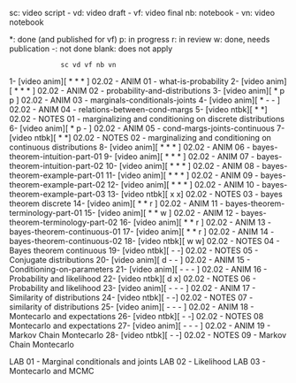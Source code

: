 
sc: video script  -   vd: video draft   -  vf: video final
nb: notebook -  vn: video notebook

*: done (and published for vf)
p: in progress
r: in review
w: done, needs publication
-: not done
blank: does not apply

                 sc vd vf nb vn
1-  [video anim][ *  *  *      ] 02.02 - ANIM 01 - what-is-probability
2-  [video anim][ *  *  *      ] 02.02 - ANIM 02 - probability-and-distributions
3-  [video anim][ *  p  p      ] 02.02 - ANIM 03 - marginals-conditionals-joints
4-  [video anim][ *  -  -      ] 02.02 - ANIM 04 - relations-between-cond-margs
5-  [video ntbk][          *  *] 02.02 - NOTES 01 - marginalizing and conditioning on discrete distributions
6-  [video anim][ *  p  -      ] 02.02 - ANIM 05 - cond-margs-joints-continuous
7-  [video ntbk][          *  *] 02.02 - NOTES 02 - marginalizing and conditioning on continuous distributions
8-  [video anim][ *  *  *      ] 02.02 - ANIM 06 - bayes-theorem-intuition-part-01
9-  [video anim][ *  *  *      ] 02.02 - ANIM 07 - bayes-theorem-intuition-part-02
10- [video anim][ *  *  *      ] 02.02 - ANIM 08 - bayes-theorem-example-part-01
11- [video anim][ *  *  *      ] 02.02 - ANIM 09 - bayes-theorem-example-part-02
12- [video anim][ *  *  *      ] 02.02 - ANIM 10 - bayes-theorem-example-part-03
13- [video ntbk][          x  x] 02.02 - NOTES 03 - bayes theorem discrete
14- [video anim][ *  *  r      ] 02.02 - ANIM 11 - bayes-theorem-terminology-part-01
15- [video anim][ *  *  w      ] 02.02 - ANIM 12 - bayes-theorem-terminology-part-02
16- [video anim][ *  *  r      ] 02.02 - ANIM 13 - bayes-theorem-continuous-01
17- [video anim][ *  *  r      ] 02.02 - ANIM 14 - bayes-theorem-continuous-02
18- [video ntbk][          w  w] 02.02 - NOTES 04 - Bayes theorem continuous
19- [video ntbk][          -  -] 02.02 - NOTES 05 - Conjugate distributions
20- [video anim][ d  -  -      ] 02.02 - ANIM 15 - Conditioning-on-parameters
21- [video anim][ -  -  -      ] 02.02 - ANIM 16 - Probability and likelihood
22- [video ntbk][          d  x] 02.02 - NOTES 06 - Probability and likelihood
23- [video anim][ -  -  -      ] 02.02 - ANIM 17 - Similarity of distributions
24- [video ntbk][          -  -] 02.02 - NOTES 07 - similarity of distributions
25- [video anim][ -  -  -      ] 02.02 - ANIM 18 - Montecarlo and expectations
26- [video ntbk][          -  -] 02.02 - NOTES 08 Montecarlo and expectations
27- [video anim][ -  -  -      ] 02.02 - ANIM 19 - Markov Chain Montecarlo
28- [video ntbk][          -  -] 02.02 - NOTES 09 - Markov Chain Montecarlo

LAB 01 - Marginal conditionals and joints
LAB 02 - Likelihood
LAB 03 - Montecarlo and MCMC

